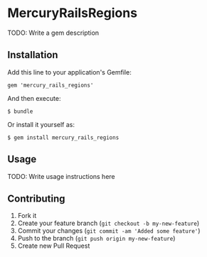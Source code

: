 # MercuryRailsRegions

TODO: Write a gem description

## Installation

Add this line to your application's Gemfile:

    gem 'mercury_rails_regions'

And then execute:

    $ bundle

Or install it yourself as:

    $ gem install mercury_rails_regions

## Usage

TODO: Write usage instructions here

## Contributing

1. Fork it
2. Create your feature branch (`git checkout -b my-new-feature`)
3. Commit your changes (`git commit -am 'Added some feature'`)
4. Push to the branch (`git push origin my-new-feature`)
5. Create new Pull Request
